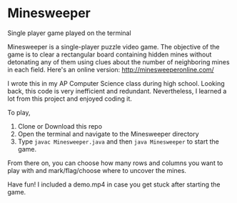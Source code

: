 # Minesweeper
Single player game played on the terminal

Minesweeper is a single-player puzzle video game. The objective of the game is to clear a rectangular board containing hidden mines without detonating any of them using clues about the number of neighboring mines in each field.
Here's an online version: http://minesweeperonline.com/

I wrote this in my AP Computer Science class during high school. Looking back, this code is very inefficient and redundant. Nevertheless, I learned a lot from this project and enjoyed coding it.

To play, 
1. Clone or Download this repo
2. Open the terminal and navigate to the Minesweeper directory
3. Type `javac Minesweeper.java` and then `java Minesweeper` to start the game.

From there on, you can choose how many rows and columns you want to play with and mark/flag/choose where to uncover the mines.

Have fun! I included a demo.mp4 in case you get stuck after starting the game.
